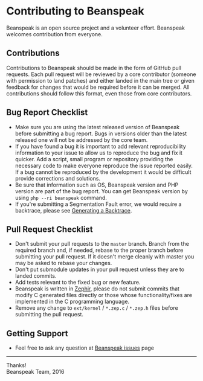 # Contributing to Beanspeak

Beanspeak is an open source project and a volunteer effort.
Beanspeak welcomes contribution from everyone.

## Contributions

Contributions to Beanspeak should be made in the form of GitHub pull requests.
Each pull request will be reviewed by a core contributor (someone with permission
to land patches) and either landed in the main tree or given feedback for changes
that would be required before it can be merged. All contributions should follow
this format, even those from core contributors.

## Bug Report Checklist

* Make sure you are using the latest released version of Beanspeak before
  submitting a bug report. Bugs in versions older than the latest released one
  will not be addressed by the core team.
* If you have found a bug it is important to add relevant reproducibility
  information to your issue to allow us to reproduce the bug and fix it quicker.
  Add a script, small program or repository providing the necessary code to make
  everyone reproduce the issue reported easily. If a bug cannot be reproduced by
  the development it would be difficult provide corrections and solutions.
* Be sure that information such as OS, Beanspeak version and PHP version are
  part of the bug report. You can get Beanspeak version by using
  `php --ri beanspeak` command.
* If you're submitting a Segmentation Fault error, we would require a backtrace,
  please see [Generating a Backtrace](https://github.com/phalcongelist/beanspeak/wiki/Generating-a-backtrace).

## Pull Request Checklist

* Don't submit your pull requests to the `master` branch. Branch from the required
  branch and, if needed, rebase to the proper branch before submitting your pull
  request. If it doesn't merge cleanly with master you may be asked to rebase your
  changes.
* Don't put submodule updates in your pull request unless they are to landed commits.
* Add tests relevant to the fixed bug or new feature.
* Beanspeak is written in [Zephir](https://github.com/phalcon/zephir/), please
  do not submit commits that modify C generated files directly or those whose
  functionality/fixes are implemented in the C programming language.
* Remove any change to `ext/kernel` / `*.zep.c` / `*.zep.h` files before submitting
  the pull request.

## Getting Support

* Feel free to ask any question at [Beanspeak issues](https://github.com/phalcongelist/beanspeak/issues) page

<hr>
Thanks!<br>
Beanspeak Team, 2016
